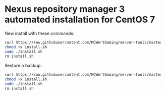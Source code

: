 # Nexus repository manager 3 automated installation for CentOS 7

New install with these commands:
```bash
curl https://raw.githubusercontent.com/MCWertGaming/server-tools/master/server/nexus-centos/install-new.sh > install.sh
chmod +x install.sh
sudo ./install.sh
rm install.sh
```

Restore a backup:
```bash
curl https://raw.githubusercontent.com/MCWertGaming/server-tools/master/server/nexus-centos/install-restore.sh > install.sh
chmod +x install.sh
sudo ./install.sh
rm install.sh
```
